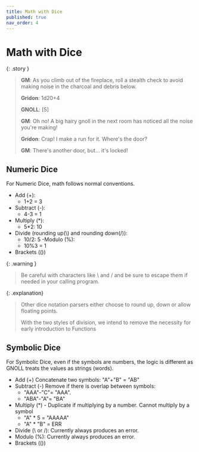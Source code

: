```yaml
---
title: Math with Dice
published: true
nav_order: 4
---
```


# Math with Dice

{: .story }
>**GM**: As you climb out of the fireplace, roll a stealth check to avoid making noise in the charcoal and debris below.
>
>**Gridon**: 1d20+4
>
>**GNOLL**: [5]
>
>**GM**: Oh no! A big hairy gnoll in the next room has noticed all the noise you're making!
>
>**Gridon**: Crap! I make a run for it. Where's the door?
>
>**GM**: There's another door, but... it's locked!

## Numeric Dice
For Numeric Dice, math follows normal conventions.
- Add (+):
  - 1+2 = 3
- Subtract (-): 
  - 4-3 = 1
- Multiply (*): 
  - 5*2: 10
- Divide (rounding up(\\) and rounding down(/)): 
  - 10/2: 5
-Modulo (%): 
  - 10%3 = 1
- Brackets (())

{: .warning }
> Be careful with characters like \ and / and be sure to escape them if needed in your calling program.


{: .explanation}
> Other dice notation parsers either choose to round up, down or allow floating points.
> 
> With the two styles of division, we intend to remove the necessity for early introduction to Functions 

## Symbolic Dice
For Symbolic Dice, even if the symbols are numbers, the logic is different as GNOLL treats the values as strings (words).

- Add (+) Concatenate two symbols: "A"+"B" = "AB"
- Subtract (-) Remove if there is overlap between symbols: 
  - "AAA"-"C"= "AAA".  
  - "ABA"-"A"= "BA"
- Multiply (*) - Duplicate if multiplying by a number. Cannot multiply by a symbol
  - "A" * 5 = "AAAAA"
  - "A" * "B" = ERR
- Divide (\\ or /): Currently always produces an error.
- Modulo (%): Currently always produces an error.
- Brackets (())
